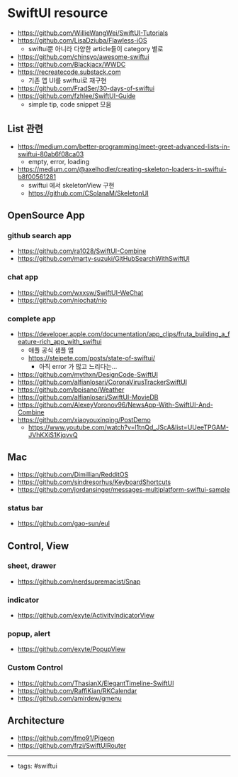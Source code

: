 # SwiftUI resource
- https://github.com/WillieWangWei/SwiftUI-Tutorials
- https://github.com/LisaDziuba/Flawless-iOS
	- swiftui뿐 아니라 다양한 article들이 category 별로
- https://github.com/chinsyo/awesome-swiftui
- https://github.com/Blackjacx/WWDC
- https://recreatecode.substack.com
	- 기존 앱 UI를 swiftui로 재구현
- https://github.com/FradSer/30-days-of-swiftui
- https://github.com/fzhlee/SwiftUI-Guide
	- simple tip, code snippet 모음 


## List 관련
- https://medium.com/better-programming/meet-greet-advanced-lists-in-swiftui-80ab6f08ca03
	- empty, error, loading 
- https://medium.com/@axelhodler/creating-skeleton-loaders-in-swiftui-b8f00561281
	- swiftui 에서 skeletonView 구현 
	- https://github.com/CSolanaM/SkeletonUI

	
## OpenSource App
### github search app
- https://github.com/ra1028/SwiftUI-Combine
- https://github.com/marty-suzuki/GitHubSearchWithSwiftUI
### chat app
- https://github.com/wxxsw/SwiftUI-WeChat
- https://github.com/niochat/nio

### complete app
- https://developer.apple.com/documentation/app_clips/fruta_building_a_feature-rich_app_with_swiftui
	- 애플 공식 샘플 앱
	- https://steipete.com/posts/state-of-swiftui/
		- 아직 error 가 많고 느리다는...
- https://github.com/mythxn/DesignCode-SwiftUI
- https://github.com/alfianlosari/CoronaVirusTrackerSwiftUI
- https://github.com/bpisano/Weather
- https://github.com/alfianlosari/SwiftUI-MovieDB
- https://github.com/AlexeyVoronov96/NewsApp-With-SwiftUI-And-Combine
- https://github.com/xiaoyouxinqing/PostDemo
	- https://www.youtube.com/watch?v=l1tnQd_JScA&list=UUeeTPGAM-JVhKXiS1KjqvvQ


## Mac
- https://github.com/Dimillian/RedditOS
- https://github.com/sindresorhus/KeyboardShortcuts
- https://github.com/jordansinger/messages-multiplatform-swiftui-sample
### status bar
- https://github.com/gao-sun/eul


## Control, View
### sheet, drawer
- https://github.com/nerdsupremacist/Snap
### indicator
- https://github.com/exyte/ActivityIndicatorView
### popup, alert
- https://github.com/exyte/PopupView
### Custom Control
- https://github.com/ThasianX/ElegantTimeline-SwiftUI
- https://github.com/RaffiKian/RKCalendar
- https://github.com/amirdew/gmenu
## Architecture
- https://github.com/fmo91/Pigeon
- https://github.com/frzi/SwiftUIRouter
---
- tags: #swiftui 
